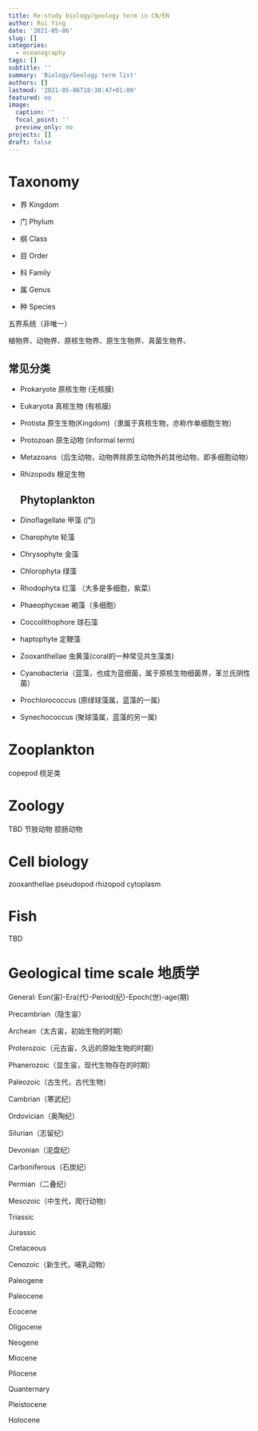 ```yaml
---
title: Re-study biology/geology term in CN/EN
author: Rui Ying
date: '2021-05-06'
slug: []
categories:
  - oceanography
tags: []
subtitle: ''
summary: 'Biology/Geology term list'
authors: []
lastmod: '2021-05-06T18:38:47+01:00'
featured: no
image:
  caption: ''
  focal_point: ''
  preview_only: no
projects: []
draft: false
---
```


# Taxonomy
- 界 Kingdom

- 门 Phylum

- 纲 Class

- 目 Order

- 科 Family

- 属 Genus

- 种 Species

  

五界系统（非唯一）

植物界、动物界、原核生物界、原生生物界、真菌生物界、



## 常见分类

- Prokaryote 原核生物 (无核膜)

- Eukaryota 真核生物 (有核膜)

- Protista 原生生物(Kingdom)（隶属于真核生物，亦称作单细胞生物）

- Protozoan 原生动物 (informal term)

- Metazoans（后生动物，动物界除原生动物外的其他动物，即多细胞动物）

- Rhizopods 根足生物

  

  ## Phytoplankton

- Dinoflagellate 甲藻 (门)
- Charophyte 轮藻
- Chrysophyte 金藻
- Chlorophyta 绿藻
- Rhodophyta 红藻 （大多是多细胞，紫菜）
- Phaeophyceae 褐藻（多细胞）
- Coccolithophore 球石藻
- haptophyte 定鞭藻
- Zooxanthellae 虫黄藻(coral的一种常见共生藻类)
- Cyanobacteria（蓝藻，也成为蓝细菌，属于原核生物细菌界，革兰氏阴性菌）

- Prochlorococcus (原绿球藻属，蓝藻的一属)
- Synechococcus (聚球藻属，蓝藻的另一属)



# Zooplankton

copepod 桡足类



# Zoology
TBD
节肢动物
腔肠动物



# Cell biology
zooxanthellae
pseudopod
rhizopod
cytoplasm


# Fish
TBD

# Geological time scale 地质学

General: Eon(宙)-Era(代)-Period(纪)-Epoch(世)-age(期)



Precambrian（隐生宙）

Archean（太古宙，初始生物的时期）

Proterozoic（元古宙，久远的原始生物的时期）



Phanerozoic（显生宙，现代生物存在的时期）

Paleozoic（古生代，古代生物）

Cambrian（寒武纪）

Ordovician（奥陶纪）

Silurian（志留纪）

Devonian（泥盘纪）

Carboniferous（石炭纪）

Permian（二叠纪）



Mesozoic（中生代，爬行动物）

Triassic

Jurassic

Cretaceous



Cenozoic（新生代，哺乳动物）

Paleogene

Paleocene

Ecocene

Oligocene



Neogene

Miocene

Pliocene



Quanternary

Pleistocene

Holocene
